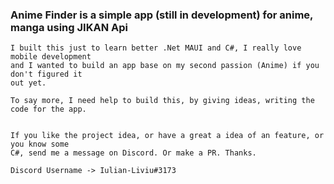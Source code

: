 ### Anime Finder is a simple app (still in development) for anime, manga using JIKAN Api

	I built this just to learn better .Net MAUI and C#, I really love mobile development 
	and I wanted to build an app base on my second passion (Anime) if you don't figured it 
	out yet.

	To say more, I need help to build this, by giving ideas, writing the code for the app.


	If you like the project idea, or have a great a idea of an feature, or you know some 
	C#, send me a message on Discord. Or make a PR. Thanks.

	Discord Username -> Iulian-Liviu#3173 

